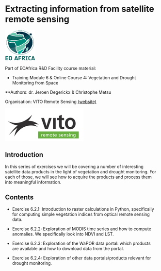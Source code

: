 # Extracting information from satellite remote sensing

<img src="./images/EOAFRICA-logo-transparent-bkg.png" width="100" height="100">

Part of EOAfrica R&D Facility course material:

* Training Module 6 & Online Course 4: Vegetation and Drought Monitoring from Space

**Authors: dr. Jeroen Degerickx & Christophe Metsu

Organisation: VITO Remote Sensing [(website)](https://remotesensing.vito.be/)

![](./images/vito_remote_sensing.PNG)


## Introduction
In this series of exercises we will be covering a number of interesting satellite data products in the light of vegetation and drought monitoring. For each of those, we will see how to acquire the products and process them into meaningful information.

## Contents

* Exercise 6.2.1:
Introduction to raster calculations in Python, specifically for computing simple vegetation indices from optical remote sensing data.

* Exercise 6.2.2:
Exploration of MODIS time series and how to compute anomalies. We specifically look into NDVI and LST.

* Exercise 6.2.3:
Exploration of the WaPOR data portal: which products are available and how to download data from the portal.

* Exercise 6.2.4:
Exploration of other data portals/products relevant for drought monitoring.
